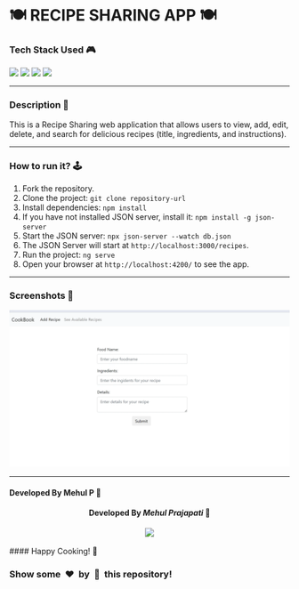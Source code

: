 **🍽️ RECIPE SHARING APP 🍽️**
==============================

### Tech Stack Used 🎮

![](https://img.shields.io/badge/HTML5-orange?style=for-the-badge&logo=html5&logoColor=white) ![](https://img.shields.io/badge/angular-purple?style=for-the-badge&logo=angular&logoColor=white) ![](https://img.shields.io/badge/tailwind-blue?style=for-the-badge&logo=tailwindcss&logoColor=white) ![](https://img.shields.io/badge/typescript-darkblue?style=for-the-badge&logo=typescript&logoColor=white)

* * *

### Description 📃

This is a Recipe Sharing web application that allows users to view, add, edit, delete, and search for delicious recipes (title, ingredients, and instructions).

* * *

### How to run it? 🕹️

1.  Fork the repository.
2.  Clone the project: `git clone repository-url`
3.  Install dependencies: `npm install`
4.  If you have not installed JSON server, install it: `npm install -g json-server`
5.  Start the JSON server: `npx json-server --watch db.json`
6.  The JSON Server will start at `http://localhost:3000/recipes`.
7.  Run the project: `ng serve`
8.  Open your browser at `http://localhost:4200/` to see the app.

* * *

### Screenshots 📸

![](./screenshot.webp)

* * *

#### Developed By **Mehul P** 👩

<h4 align='center'>Developed By <b><i>Mehul Prajapati</i></b> 👦</h4>
<p align='center'>
  <a href='https://github.com/mehul-m-prajapati'>
    <img src='https://img.shields.io/badge/github-%23121011.svg?style=for-the-badge&logo=github&logoColor=white' />
  </a>
</p>
#### Happy Cooking! 🍳

### Show some  ❤️  by  🌟  this repository!
